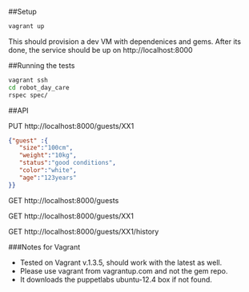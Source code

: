 ##Setup

```sh
vagrant up
```
This should provision a dev VM with dependenices and gems. After its done, the service should be up on http://localhost:8000


##Running the tests

```sh
vagrant ssh
cd robot_day_care
rspec spec/
```

##API

PUT http://localhost:8000/guests/XX1
```json
{"guest" :{
   "size":"100cm",
   "weight":"10kg",
   "status":"good conditions",
   "color":"white",
   "age":"123years"
}}
```

GET http://localhost:8000/guests

GET http://localhost:8000/guests/XX1

GET http://localhost:8000/guests/XX1/history




###Notes for Vagrant
- Tested on Vagrant v.1.3.5, should work with the latest as well.
- Please use vagrant from vagrantup.com and not the gem repo.
- It downloads the puppetlabs ubuntu-12.4 box if not found.


